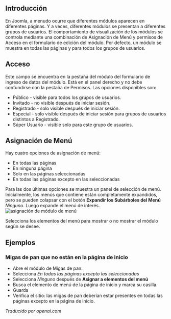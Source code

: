 <!-- Filename: J4.x:Module_Display_by_Menu_Item / Display title: Visualización del Módulo por Elemento de Menú  -->

## Introducción

En Joomla, a menudo ocurre que diferentes módulos aparecen en diferentes páginas. Y a veces, diferentes módulos se presentan a diferentes grupos de usuarios. El comportamiento de visualización de los módulos se controla mediante una combinación de Asignación de Menú y permisos de Acceso en el formulario de edición del módulo. Por defecto, un módulo se muestra en todas las páginas y para todos los grupos de usuarios.

## Acceso

Este campo se encuentra en la pestaña del módulo del formulario de ingreso de datos del módulo. Está en el panel derecho y no debe confundirse con la pestaña de Permisos. Las opciones disponibles son:

- Público - visible para todos los grupos de usuarios.
- Invitado - no visible después de iniciar sesión.
- Registrado - solo visible después de iniciar sesión.
- Especial - solo visible después de iniciar sesión para grupos de usuarios distintos a Registrado.
- Súper Usuario - visible solo para este grupo de usuarios.

## Asignación de Menú

Hay cuatro opciones de asignación de menú:

- En todas las páginas
- En ninguna página
- Solo en las páginas seleccionadas
- En todas las páginas excepto en las seleccionadas

Para las dos últimas opciones se muestra un panel de selección de menú. Inicialmente, los menús que contiene están completamente expandidos, pero se pueden colapsar con el botón **Expandir los Subárboles del Menú** *Ninguno*. Luego expande el menú de interés.
![asignación de módulo de menú](../../../en/images/modules/module-display-by-menu.png)

Selecciona los elementos del menú para mostrar o no mostrar el módulo según se desee.

## Ejemplos

### Migas de pan que no están en la página de inicio

- Abre el módulo de Migas de pan.
- Selecciona *En todas las páginas excepto las seleccionadas*
- Selecciona *Ninguno* después de **Asignar a elementos del menú**
- Busca el elemento de menú de la página de inicio y marca su casilla.
- Guarda
- Verifica el sitio: las migas de pan deberían estar presentes en todas las páginas excepto en la página de inicio.

*Traducido por openai.com*

